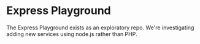 # Express Playground

The Express Playground exists as an exploratory repo. We're investigating adding new services using node.js rather than 
PHP.
